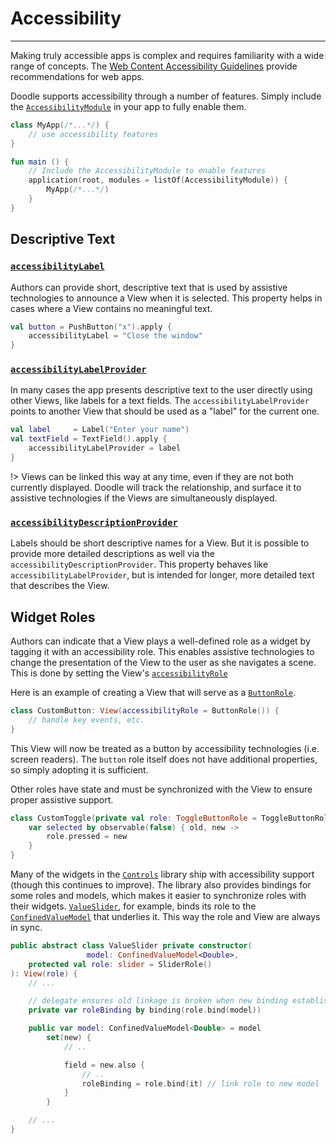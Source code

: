 # Accessibility
---------------

Making truly accessible apps is complex and requires familiarity with a wide range of concepts. The
[Web Content Accessibility Guidelines](https://www.w3.org/WAI/intro/wcag) provide recommendations for web apps.

Doodle supports accessibility through a number of features. Simply include the
[`AccessibilityModule`](https://github.com/nacular/doodle/blob/master/Browser/src/jsMain/kotlin/io/nacular/doodle/application/Modules.kt#L104)
in your app to fully enable them.

```kotlin
class MyApp(/*...*/) {
    // use accessibility features
}

fun main () {
    // Include the AccessibilityModule to enable features
    application(root, modules = listOf(AccessibilityModule)) {
        MyApp(/*...*/)
    }
}
```

## Descriptive Text

### [`accessibilityLabel`](https://github.com/nacular/doodle/blob/master/Core/src/commonMain/kotlin/io/nacular/doodle/core/View.kt#L89)

Authors can provide short, descriptive text that is used by assistive technologies to announce a View when it is selected. This property helps 
in cases where a View contains no meaningful text.

```kotlin
val button = PushButton("x").apply {
    accessibilityLabel = "Close the window"
}
```

### [`accessibilityLabelProvider`](https://github.com/nacular/doodle/blob/master/Core/src/commonMain/kotlin/io/nacular/doodle/core/View.kt#L97)

In many cases the app presents descriptive text to the user directly using other Views, like labels for a text fields. 
The `accessibilityLabelProvider` points to another View that should be used as a "label" for the current one.

```kotlin
val label     = Label("Enter your name")
val textField = TextField().apply {
    accessibilityLabelProvider = label
}
```

!> Views can be linked this way at any time, even if they are not both currently displayed. Doodle will track the relationship,
and surface it to assistive technologies if the Views are simultaneously displayed.

### [`accessibilityDescriptionProvider`](https://github.com/nacular/doodle/blob/master/Core/src/commonMain/kotlin/io/nacular/doodle/core/View.kt#L105)

Labels should be short descriptive names for a View. But it is possible to provide more detailed descriptions as well via the
`accessibilityDescriptionProvider`. This property behaves like `accessibilityLabelProvider`, but is intended for longer, more detailed
text that describes the View. 


## Widget Roles

Authors can indicate that a View plays a well-defined role as a widget by tagging it with an accessibility role. This enables
assistive technologies to change the presentation of the View to the user as she navigates a scene. This is done by setting the View's 
[`accessibilityRole`](https://github.com/nacular/doodle/blob/master/Core/src/commonMain/kotlin/io/nacular/doodle/core/View.kt#L80)

Here is an example of creating a View that will serve as a [`ButtonRole`](https://github.com/nacular/doodle/blob/master/Core/src/commonMain/kotlin/io/nacular/doodle/accessibility/AccessibilityManager.kt#L59).

```kotlin
class CustomButton: View(accessibilityRole = ButtonRole()) {
    // handle key events, etc.
}
```

This View will now be treated as a button by accessibility technologies (i.e. screen readers). The `button` role itself does not have
additional properties, so simply adopting it is sufficient.

Other roles have state and must be synchronized with the View to ensure proper assistive support.

```kotlin
class CustomToggle(private val role: ToggleButtonRole = ToggleButtonRole()): View(accessibilityRole = role) {
    var selected by observable(false) { old, new ->
        role.pressed = new
    }
}
```

Many of the widgets in the [`Controls`](https://github.com/nacular/doodle/tree/master/Controls) library ship with accessibility 
support (though this continues to improve). The library also provides bindings for some roles and models, which makes it easier to synchronize
roles with their widgets. [`ValueSlider`](https://github.com/nacular/doodle/blob/master/Controls/src/commonMain/kotlin/io/nacular/doodle/controls/range/ValueSlider.kt#L13), 
for example, binds its role to the [`ConfinedValueModel`](https://github.com/nacular/doodle/blob/master/Controls/src/commonMain/kotlin/io/nacular/doodle/controls/ConfinedRangeModel.kt#L24)
that underlies it. This way the role and View are always in sync.

```kotlin
public abstract class ValueSlider private constructor(
                 model: ConfinedValueModel<Double>,
    protected val role: slider = SliderRole()
): View(role) {
    // ...

    // delegate ensures old linkage is broken when new binding established
    private var roleBinding by binding(role.bind(model))

    public var model: ConfinedValueModel<Double> = model
        set(new) {
            // ..

            field = new.also {
                // ..
                roleBinding = role.bind(it) // link role to new model
            }
        }

    // ...
}
``` 